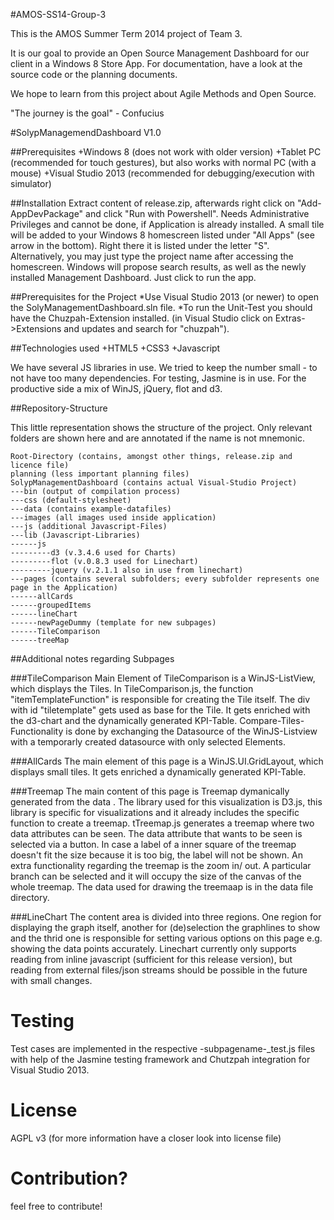 #AMOS-SS14-Group-3

This is the AMOS Summer Term 2014 project of Team 3.

It is our goal to provide an Open Source Management Dashboard for our client in a Windows 8 Store App.
For documentation, have a look at the source code or the planning documents.

We hope to learn from this project about Agile Methods and Open Source.

"The journey is the goal" - Confucius


#SolypManagemendDashboard V1.0

##Prerequisites
+Windows 8 (does not work with older version)
+Tablet PC (recommended for touch gestures), but also works with normal PC (with a mouse)
+Visual Studio 2013 (recommended for debugging/execution with simulator)

##Installation
Extract content of release.zip, afterwards right click on "Add-AppDevPackage" and click "Run with Powershell". Needs Administrative Privileges and cannot be done, if Application is already installed. A small tile will be added to your Windows 8 homescreen listed under "All Apps" (see arrow in the bottom). Right there it is listed under the letter "S". Alternatively, you may just type the project name after accessing the homescreen. Windows will propose search results, as well as the newly installed Management Dashboard. Just click to run the app.

##Prerequisites for the Project
*Use Visual Studio 2013 (or newer) to open the SolyManagementDashboard.sln file.
*To run the Unit-Test you should have the Chuzpah-Extension installed. (in Visual Studio click on Extras->Extensions and updates and search for "chuzpah").

##Technologies used
+HTML5
+CSS3
+Javascript

We have several JS libraries in use. We tried to keep the number small - to not have too many dependencies. For testing, Jasmine is in use. For the productive side a mix of WinJS, jQuery, flot and d3.

##Repository-Structure

This little representation shows the structure of the project. Only relevant folders are shown here and are annotated if the name is not mnemonic.


	Root-Directory (contains, amongst other things, release.zip and licence file)
	planning (less important planning files)
	SolypManagementDashboard (contains actual Visual-Studio Project)
	---bin (output of compilation process)
	---css (default-stylesheet)
	---data (contains example-datafiles)
	---images (all images used inside application)
	---js (additional Javascript-Files)
	---lib (Javascript-Libraries)
	------js
	---------d3 (v.3.4.6 used for Charts)
	---------flot (v.0.8.3 used for Linechart)
	---------jquery (v.2.1.1 also in use from linechart)
	---pages (contains several subfolders; every subfolder represents one page in the Application)
	------allCards
	------groupedItems
	------lineChart
	------newPageDummy (template for new subpages)
	------TileComparison
	------treeMap



##Additional notes regarding Subpages

###TileComparison
Main Element of TileComparison is a WinJS-ListView, which displays the Tiles.
In TileComparison.js, the function "itemTemplateFunction" is responsible for creating the Tile itself. The div with id "tiletemplate" gets used as base for the Tile. It gets enriched with the d3-chart and the dynamically generated KPI-Table.
Compare-Tiles-Functionality is done by exchanging the Datasource of the WinJS-Listview with a temporarly created datasource with only
selected Elements.

###AllCards
The main element of this page is a WinJS.UI.GridLayout, which displays small tiles.
It gets enriched a dynamically generated KPI-Table.

###Treemap
The main content of this page is Treemap dymanically generated from the data .
The library used for this visualization is D3.js, this library is specific for visualizations and it already includes the specific function to create a treemap.
tTreemap.js generates a treemap where two data attributes can be seen. The data attribute that wants to be seen is selected via a button. In case a label of a inner
square of the treemap doesn't fit the size because it is too big, the label will not be shown. An extra functionality regarding the treemap is the zoom in/ out.
A particular branch can be selected and it will occupy the size of the canvas of the whole treemap. 
The data used for drawing the treemaap is in the data file directory.

###LineChart
The content area is divided into three regions. One region for displaying the graph itself, another for (de)selection the graphlines to show and the thrid one is responsible for setting various options on this page e.g. showing the data points accurately. Linechart currently only supports reading from inline javascript (sufficient for this release version), but reading from external files/json streams should be possible in the future with small changes.


# Testing

Test cases are implemented in the respective -subpagename-_test.js files with help of the Jasmine testing framework and Chutzpah integration for Visual Studio 2013.

# License

AGPL v3 (for more information have a closer look into license file)

# Contribution?

feel free to contribute!